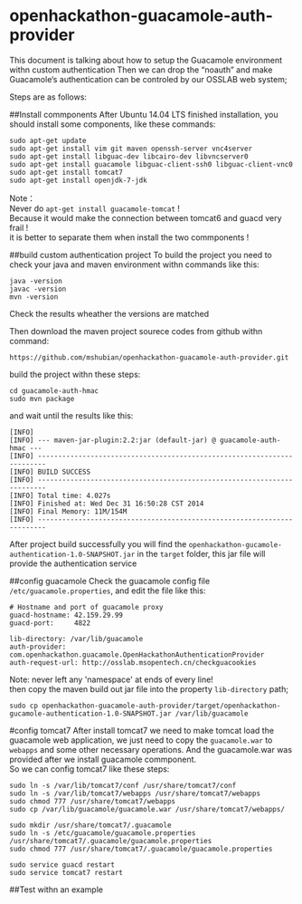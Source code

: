 openhackathon-guacamole-auth-provider
==================================
This document is talking about how to setup the Guacamole environment withn custom authentication
Then we can drop the “noauth” and make Guacamole‘s authentication can be controled by our OSSLAB web system;

Steps are as follows:

##Install commponents
After Ubuntu 14.04 LTS finished installation, you should install some components, like these commands:
```
sudo apt-get update
sudo apt-get install vim git maven openssh-server vnc4server
sudo apt-get install libguac-dev libcairo-dev libvncserver0
sudo apt-get install guacamole libguac-client-ssh0 libguac-client-vnc0 
sudo apt-get install tomcat7
sudo apt-get install openjdk-7-jdk
```
Note：    
Never do `apt-get install guacamole-tomcat` !   
Because it would make the connection between tomcat6 and guacd very frail !     
it is better to separate them when install the two commponents !

##build custom authentication project
To build the project you need to check your java and maven environment withn commands like this:
```
java -version
javac -version
mvn -version
```
Check the results wheather the versions are matched


Then download the maven project sourece codes from github withn command:
```
https://github.com/mshubian/openhackathon-guacamole-auth-provider.git
```
build the project withn these steps:
```
cd guacamole-auth-hmac
sudo mvn package
```
and wait until the results like this:
```
[INFO]
[INFO] --- maven-jar-plugin:2.2:jar (default-jar) @ guacamole-auth-hmac ---
[INFO] ------------------------------------------------------------------------
[INFO] BUILD SUCCESS
[INFO] ------------------------------------------------------------------------
[INFO] Total time: 4.027s
[INFO] Finished at: Wed Dec 31 16:50:28 CST 2014
[INFO] Final Memory: 11M/154M
[INFO] ------------------------------------------------------------------------
```
After project build successfully you will find the `openhackathon-gucamole-authentication-1.0-SNAPSHOT.jar` in the `target` folder, this jar file will provide the authentication service

##config guacamole
Check the guacamole config file `/etc/guacamole.properties`, and edit the file like this:
```shell
# Hostname and port of guacamole proxy
guacd-hostname: 42.159.29.99
guacd-port:     4822

lib-directory: /var/lib/guacamole
auth-provider: com.openhackathon.guacamole.OpenHackathonAuthenticationProvider
auth-request-url: http://osslab.msopentech.cn/checkguacookies

```
Note: never left any 'namespace' at ends of every line!        
then copy the maven build out jar file into the property `lib-directory` path;     
```
sudo cp openhackathon-guacamole-auth-provider/target/openhackathon-gucamole-authentication-1.0-SNAPSHOT.jar /var/lib/guacamole
```
#config tomcat7
After install tomcat7 we need to make tomcat load the guacamole web application, we just need to copy the `guacamole.war` to `webapps` and some other necessary operations. And the guacamole.war was provided after we install guacamole commponent.     
So we can config tomcat7 like these steps:
```
sudo ln -s /var/lib/tomcat7/conf /usr/share/tomcat7/conf
sudo ln -s /var/lib/tomcat7/webapps /usr/share/tomcat7/webapps
sudo chmod 777 /usr/share/tomcat7/webapps
sudo cp /var/lib/guacamole/guacamole.war /usr/share/tomcat7/webapps/

sudo mkdir /usr/share/tomcat7/.guacamole
sudo ln -s /etc/guacamole/guacamole.properties /usr/share/tomcat7/.guacamole/guacamole.properties
sudo chmod 777 /usr/share/tomcat7/.guacamole/guacamole.properties

sudo service guacd restart
sudo service tomcat7 restart
```

##Test withn an example
